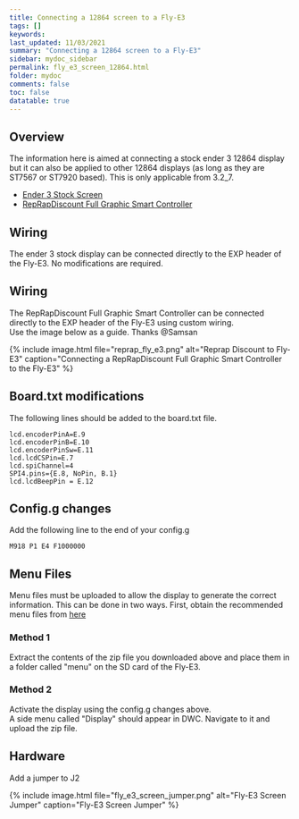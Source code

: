 ```yaml
---
title: Connecting a 12864 screen to a Fly-E3
tags: []
keywords: 
last_updated: 11/03/2021
summary: "Connecting a 12864 screen to a Fly-E3"
sidebar: mydoc_sidebar
permalink: fly_e3_screen_12864.html
folder: mydoc
comments: false
toc: false
datatable: true
---
```


## Overview

The information here is aimed at connecting a stock ender 3 12864 display but it can also be applied to other 12864 displays (as long as they are ST7567 or ST7920 based). This is only applicable from 3.2_7.  

<ul id="profileTabs" class="nav nav-tabs">
    <li class="active"><a class="noCrossRef" href="#e3stock" data-toggle="tab">Ender 3 Stock Screen</a></li>
    <li><a class="noCrossRef" href="#reprap" data-toggle="tab">RepRapDiscount Full Graphic Smart Controller</a></li>
</ul>
  <div class="tab-content">
<div role="tabpanel" class="tab-pane active" id="e3stock" markdown="1">

## Wiring

The ender 3 stock display can be connected directly to the EXP header of the Fly-E3. No modifications are required.

</div>

<div role="tabpanel" class="tab-pane" id="reprap" markdown="1">

## Wiring

The RepRapDiscount Full Graphic Smart Controller can be connected directly to the EXP header of the Fly-E3 using custom wiring.  
Use the image below as a guide. Thanks @Samsan

{% include image.html file="reprap_fly_e3.png" alt="Reprap Discount to Fly-E3" caption="Connecting a RepRapDiscount Full Graphic Smart Controller to the Fly-E3" %}

</div>

</div>


## Board.txt modifications

The following lines should be added to the board.txt file.

```
lcd.encoderPinA=E.9
lcd.encoderPinB=E.10
lcd.encoderPinSw=E.11
lcd.lcdCSPin=E.7
lcd.spiChannel=4
SPI4.pins={E.8, NoPin, B.1}
lcd.lcdBeepPin = E.12
```

## Config.g changes

Add the following line to the end of your config.g

```
M918 P1 E4 F1000000
```

## Menu Files

Menu files must be uploaded to allow the display to generate the correct information. This can be done in two ways.
First, obtain the recommended menu files from [here](https://github.com/jadonmmiller/UltimateDuetMenuSystem/releases/)

### Method 1

Extract the contents of the zip file you downloaded above and place them in a folder called "menu" on the SD card of the Fly-E3. 

### Method 2

Activate the display using the config.g changes above.  
A side menu called "Display" should appear in DWC. Navigate to it and upload the zip file.  

## Hardware

Add a jumper to J2

{% include image.html file="fly_e3_screen_jumper.png" alt="Fly-E3 Screen Jumper" caption="Fly-E3 Screen Jumper" %}